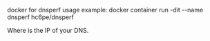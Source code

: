 docker for dnsperf
usage example: 
docker container run -dit --name dnsperf hc6pe/dnsperf <IP>

Where <IP> is the IP of your DNS.

